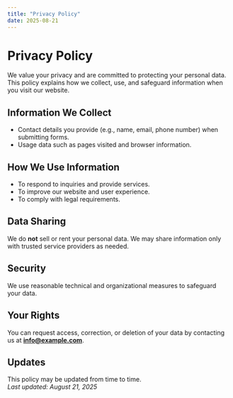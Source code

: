 ```yaml
---
title: "Privacy Policy"
date: 2025-08-21
---
```


# Privacy Policy

We value your privacy and are committed to protecting your personal data.  
This policy explains how we collect, use, and safeguard information when you visit our website.

## Information We Collect
- Contact details you provide (e.g., name, email, phone number) when submitting forms.
- Usage data such as pages visited and browser information.

## How We Use Information
- To respond to inquiries and provide services.
- To improve our website and user experience.
- To comply with legal requirements.

## Data Sharing
We do **not** sell or rent your personal data. We may share information only with trusted service providers as needed.

## Security
We use reasonable technical and organizational measures to safeguard your data.

## Your Rights
You can request access, correction, or deletion of your data by contacting us at **info@example.com**.

## Updates
This policy may be updated from time to time.  
_Last updated: August 21, 2025_
